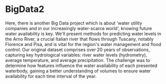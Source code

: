 # BigData2
Here, there is another Big Data project which is about 'water utility companies and in our increasingly water-scarce world', knowing future water availability is key. We'll present methods for predicting water levels in the Arno River, a crucial Italian river that flows through Tuscany, notably Florence and Pisa, and is vital for the region's water management and flood control.
Our original dataset comprises over 20 years of observations, capturing key hydrological variables: river water levels (hydrometry), average temperature, and average precipitation.
The challenge was to determine how features influence the water availability of each presented waterbody, gaining a better understanding of volumes to ensure water availability for each time interval of the year.
